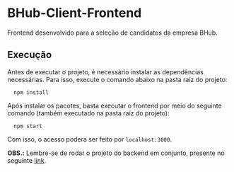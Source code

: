 # BHub-Client-Frontend
Frontend desenvolvido para a seleção de candidatos da empresa BHub.

## Execução

Antes de executar o projeto, é necessário instalar as dependências necessárias. Para isso, execute o comando abaixo na pasta raíz do projeto:

```
  npm install
```

Após instalar os pacotes, basta executar o frontend por meio do seguinte comando (também executado na pasta raíz do projeto):

```
  npm start
```

Com isso, o acesso podera ser feito por `localhost:3000`.

**OBS.:** Lembre-se de rodar o projeto do backend em conjunto, presente no seguinte [link](https://github.com/VictorHSMoura/BHub-Client-API).